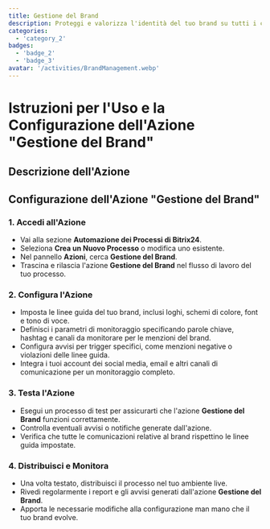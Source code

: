 ```yaml
---
title: Gestione del Brand
description: Proteggi e valorizza l'identità del tuo brand su tutti i canali.
categories: 
  - 'category_2'
badges: 
  - 'badge_2'
  - 'badge_3'
avatar: '/activities/BrandManagement.webp'
---
```

# Istruzioni per l'Uso e la Configurazione dell'Azione "Gestione del Brand"

## Descrizione dell'Azione

## **Configurazione dell'Azione "Gestione del Brand"**

### 1. Accedi all'Azione
- Vai alla sezione **Automazione dei Processi di Bitrix24**.
- Seleziona **Crea un Nuovo Processo** o modifica uno esistente.
- Nel pannello **Azioni**, cerca **Gestione del Brand**.
- Trascina e rilascia l'azione **Gestione del Brand** nel flusso di lavoro del tuo processo.

### 2. Configura l'Azione
- Imposta le linee guida del tuo brand, inclusi loghi, schemi di colore, font e tono di voce.
- Definisci i parametri di monitoraggio specificando parole chiave, hashtag e canali da monitorare per le menzioni del brand.
- Configura avvisi per trigger specifici, come menzioni negative o violazioni delle linee guida.
- Integra i tuoi account dei social media, email e altri canali di comunicazione per un monitoraggio completo.

### 3. Testa l'Azione
- Esegui un processo di test per assicurarti che l'azione **Gestione del Brand** funzioni correttamente.
- Controlla eventuali avvisi o notifiche generate dall'azione.
- Verifica che tutte le comunicazioni relative al brand rispettino le linee guida impostate.

### 4. Distribuisci e Monitora
- Una volta testato, distribuisci il processo nel tuo ambiente live.
- Rivedi regolarmente i report e gli avvisi generati dall'azione **Gestione del Brand**.
- Apporta le necessarie modifiche alla configurazione man mano che il tuo brand evolve.